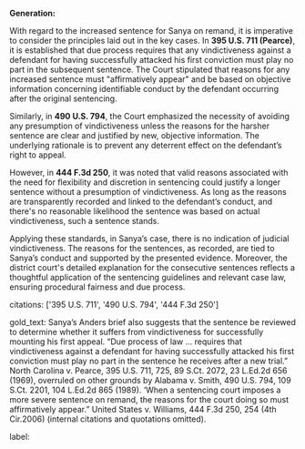 **Generation:**

With regard to the increased sentence for Sanya on remand, it is imperative to consider the principles laid out in the key cases. In **395 U.S. 711 (Pearce)**, it is established that due process requires that any vindictiveness against a defendant for having successfully attacked his first conviction must play no part in the subsequent sentence. The Court stipulated that reasons for any increased sentence must "affirmatively appear" and be based on objective information concerning identifiable conduct by the defendant occurring after the original sentencing.

Similarly, in **490 U.S. 794**, the Court emphasized the necessity of avoiding any presumption of vindictiveness unless the reasons for the harsher sentence are clear and justified by new, objective information. The underlying rationale is to prevent any deterrent effect on the defendant’s right to appeal.

However, in **444 F.3d 250**, it was noted that valid reasons associated with the need for flexibility and discretion in sentencing could justify a longer sentence without a presumption of vindictiveness. As long as the reasons are transparently recorded and linked to the defendant’s conduct, and there's no reasonable likelihood the sentence was based on actual vindictiveness, such a sentence stands.

Applying these standards, in Sanya’s case, there is no indication of judicial vindictiveness. The reasons for the sentences, as recorded, are tied to Sanya’s conduct and supported by the presented evidence. Moreover, the district court's detailed explanation for the consecutive sentences reflects a thoughtful application of the sentencing guidelines and relevant case law, ensuring procedural fairness and due process.

citations: ['395 U.S. 711', '490 U.S. 794', '444 F.3d 250']

gold_text: Sanya’s Anders brief also suggests that the sentence be reviewed to determine whether it suffers from vindictiveness for successfully mounting his first appeal. “Due process of law ... requires that vindictiveness against a defendant for having successfully attacked his first conviction must play no part in the sentence he receives after a new trial.” North Carolina v. Pearce, 395 U.S. 711, 725, 89 S.Ct. 2072, 23 L.Ed.2d 656 (1969), overruled on other grounds by Alabama v. Smith, 490 U.S. 794, 109 S.Ct. 2201, 104 L.Ed.2d 865 (1989). ‘When a sentencing court imposes a more severe sentence on remand, the reasons for the court doing so must affirmatively appear.” United States v. Williams, 444 F.3d 250, 254 (4th Cir.2006) (internal citations and quotations omitted).

label: 